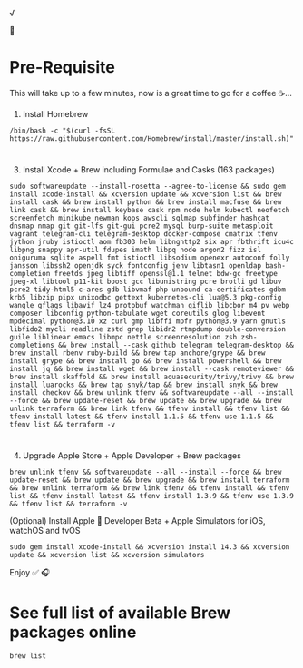 √

🍎

# Pre-Requisite

This will take up to a few minutes, now is a great time to go for a coffee ☕...

1. Install Homebrew
```ShellSession
/bin/bash -c "$(curl -fsSL https://raw.githubusercontent.com/Homebrew/install/master/install.sh)"  
```
#

3. Install Xcode + Brew including Formulae and Casks (163 packages)
```ShellSession
sudo softwareupdate --install-rosetta --agree-to-license && sudo gem install xcode-install && xcversion update && xcversion list && brew install cask && brew install python && brew install macfuse && brew link cask && brew install keybase cask npm node helm kubectl neofetch screenfetch minikube newman kops awscli sqlmap subfinder hashcat dnsmap nmap git git-lfs git-gui pcre2 mysql burp-suite metasploit vagrant telegram-cli telegram-desktop docker-compose cmatrix tfenv jython jruby istioctl aom fb303 helm libnghttp2 six apr fbthrift icu4c libpng snappy apr-util fdupes imath libpq node argon2 fizz isl oniguruma sqlite aspell fmt istioctl libsodium openexr autoconf folly jansson libssh2 openjdk syck fontconfig jenv libtasn1 openldap bash-completion freetds jpeg libtiff openssl@1.1 telnet bdw-gc freetype jpeg-xl libtool p11-kit boost gcc libunistring pcre brotli gd libuv pcre2 tidy-html5 c-ares gdb libvmaf php unbound ca-certificates gdbm krb5 libzip pipx unixodbc gettext kubernetes-cli lua@5.3 pkg-config wangle gflags libavif lz4 protobuf watchman giflib libcbor m4 pv webp composer libconfig python-tabulate wget coreutils glog libevent mpdecimal python@3.10 xz curl gmp libffi mpfr python@3.9 yarn gnutls libfido2 mycli readline zstd grep libidn2 rtmpdump double-conversion guile liblinear emacs libmpc nettle screenresolution zsh zsh-completions && brew install --cask github telegram telegram-desktop && brew install rbenv ruby-build && brew tap anchore/grype && brew install grype && brew install go && brew install powershell && brew install jq && brew install wget && brew install --cask remoteviewer && brew install skaffold && brew install aquasecurity/trivy/trivy && brew install luarocks && brew tap snyk/tap && brew install snyk && brew install checkov && brew unlink tfenv && softwareupdate --all --install --force && brew update-reset && brew update && brew upgrade && brew unlink terraform && brew link tfenv && tfenv install && tfenv list && tfenv install latest && tfenv install 1.1.5 && tfenv use 1.1.5 && tfenv list && terraform -v 
```

#

4. Upgrade Apple Store + Apple Developer + Brew packages
```ShellSession
brew unlink tfenv && softwareupdate --all --install --force && brew update-reset && brew update && brew upgrade && brew install terraform && brew unlink terraform && brew link tfenv && tfenv install && tfenv list && tfenv install latest && tfenv install 1.3.9 && tfenv use 1.3.9 && tfenv list && terraform -v 
```

(Optional) Install Apple 🍏 Developer Beta + Apple Simulators for iOS, watchOS and tvOS

```ShellSession
sudo gem install xcode-install && xcversion install 14.3 && xcversion update && xcversion list && xcversion simulators 
```

Enjoy ✅ 🎧

#

# See full list of available Brew packages online
```ShellSession
brew list 
```

